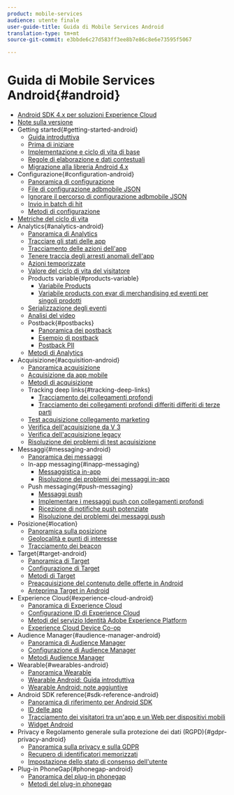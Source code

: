 ```yaml
---
product: mobile-services
audience: utente finale
user-guide-title: Guida di Mobile Services Android
translation-type: tm+mt
source-git-commit: e3bbde6c27d583ff3ee8b7e86c8e6e73595f5067

---
```



# Guida di Mobile Services Android{#android}

+ [Android SDK 4.x per soluzioni Experience Cloud](overview.md)
+ [Note sulla versione](rel-notes.md)
+ Getting started{#getting-started-android}
   + [Guida introduttiva](getting-started/getting-started.md)
   + [Prima di iniziare](getting-started/requirements.md)
   + [Implementazione e ciclo di vita di base](getting-started/dev-qs.md)
   + [Regole di elaborazione e dati contestuali](getting-started/proc-rules.md)
   + [Migrazione alla libreria Android 4.x](getting-started/migration-v3.md)
+ Configurazione{#configuration-android}
   + [Panoramica di configurazione](configuration/configuration.md)
   + [File di configurazione adbmobile JSON](configuration/json-config/json-config.md)
   + [Ignorare il percorso di configurazione adbmobile JSON](configuration/json-config/json-config-remote.md)
   + [Invio in batch di hit](configuration/hit-batching.md)
   + [Metodi di configurazione](configuration/methods.md)
+ [Metriche del ciclo di vita](metrics.md)
+ Analytics{#analytics-android}
   + [Panoramica di Analytics](analytics-main/analytics-main.md)
   + [Tracciare gli stati delle app](analytics-main/states.md)
   + [Tracciamento delle azioni dell'app](analytics-main/actions.md)
   + [Tenere traccia degli arresti anomali dell'app](analytics-main/crashes.md)
   + [Azioni temporizzate](analytics-main/timed-actions.md)
   + [Valore del ciclo di vita del visitatore](analytics-main/lifetime-value.md)
   + Products variable{#products-variable}
      + [Variabile Products](analytics-main/products/products.md)
      + [Variabile products con evar di merchandising ed eventi per singoli prodotti](analytics-main/products/products-variable-evars-events.md)
   + [Serializzazione degli eventi](analytics-main/event-serialization.md)
   + [Analisi del video](analytics-main/video-qs.md)
   + Postback{#postbacks}
      + [Panoramica dei postback](analytics-main/postbacks/postbacks.md)
      + [Esempio di postback](analytics-main/postbacks/postback-example.md)
      + [Postback PII](analytics-main/postbacks/c-pii-postbacks.md)
   + [Metodi di Analytics](analytics-main/analytics-methods.md)
+ Acquisizione{#acquisition-android}
   + [Panoramica acquisizione](acquisition-main/acquisition-main-android.md)
   + [Acquisizione da app mobile](acquisition-main/acquisition.md)
   + [Metodi di acquisizione](acquisition-main/acquisition-methods.md)
   + Tracking deep links{#tracking-deep-links}
      + [Tracciamento dei collegamenti profondi](acquisition-main/tracking-deep-links/tracking-deep-links.md)
      + [Tracciamento dei collegamenti profondi differiti differiti di terze parti](acquisition-main/tracking-deep-links/c-tracking-3rd-party-deferred-deep-links.md)
   + [Test acquisizione collegamento marketing](acquisition-main/t-testing-marketing-link-acquisition.md)
   + [Verifica dell'acquisizione da V 3](acquisition-main/t-testing-version-3-acquisition.md)
   + [Verifica dell'acquisizione legacy](acquisition-main/t-testing-acquisition.md)
   + [Risoluzione dei problemi di test acquisizione](acquisition-main/troubleshoot-acquisition-testing.md)
+ Messaggi{#messaging-android}
   + [Panoramica dei messaggi](messaging-main/messaging-main-android.md)
   + In-app messaging{#inapp-messaging}
      + [Messaggistica in-app](messaging-main/messaging/messaging.md)
      + [Risoluzione dei problemi dei messaggi in-app](messaging-main/messaging/in-apps-ts.md)
   + Push messaging{#push-messaging}
      + [Messaggi push](messaging-main/push-messaging/push-messaging.md)
      + [Implementare i messaggi push con collegamenti profondi](messaging-main/push-messaging/t-mob-impl-push-deeplinking-android-4x.md)
      + [Ricezione di notifiche push potenziate](messaging-main/push-messaging/c-set-up-rich-push-notif-android.md)
      + [Risoluzione dei problemi dei messaggi push](messaging-main/push-messaging/c-troubleshooting-push-messaging.md)
+ Posizione{#location}
   + [Panoramica sulla posizione](location/location.md)
   + [Geolocalità e punti di interesse](location/geo-poi.md)
   + [Tracciamento dei beacon](location/beacon.md)
+ Target{#target-android}
   + [Panoramica di Target](target-main/target-main.md)
   + [Configurazione di Target](target-main/target.md)
   + [Metodi di Target](target-main/c-target-methods.md)
   + [Preacquisizione del contenuto delle offerte in Android](target-main/c-mob-target-prefetch-android.md)
   + [Anteprima Target in Android](target-main/c-mob-target-preview-android.md)
+ Experience Cloud{#experience-cloud-android}
   + [Panoramica di Experience Cloud](c-marketing-cloud/c-marketing-cloud.md)
   + [Configurazione ID di Experience Cloud](c-marketing-cloud/mcvid.md)
   + [Metodi del servizio Identità Adobe Experience Platform](c-marketing-cloud/mc-methods.md)
   + [Experience Cloud Device Co-op](c-marketing-cloud/t-mob-mc-device-coop-android-.md)
+ Audience Manager{#audience-manager-android}
   + [Panoramica di Audience Manager](audience-manager/audience-manager.md)
   + [Configurazione di Audience Manager](audience-manager/audiencemgmt.md)
   + [Metodi Audience Manager](audience-manager/c-audience-manager-methods.md)
+ Wearable{#wearables-android}
   + [Panoramica Wearable](wearables/wearables.md)
   + [Wearable Android: Guida introduttiva](wearables/android-wearable.md)
   + [Wearable Android: note aggiuntive](wearables/c-android-wearables--additional-notes.md)
+ Android SDK reference{#sdk-reference-android}
   + [Panoramica di riferimento per Android SDK](/help/android/reference/reference.md)
   + [ID delle app](/help/android/reference/app-ids.md)
   + [Tracciamento dei visitatori tra un'app e un Web per dispositivi mobili](/help/android/reference/hybrid-app.md)
   + [Widget Android](/help/android/reference/widgets.md)
+ Privacy e Regolamento generale sulla protezione dei dati (RGPD){#gdpr-privacy-android}
   + [Panoramica sulla privacy e sulla GDPR](c-mob-privacy-gdpr-android/c-mob-privacy-gdpr-android.md)
   + [Recupero di identificatori memorizzati](c-mob-privacy-gdpr-android/c-mob-gdpr-ret-stored-ids-android.md)
   + [Impostazione dello stato di consenso dell'utente](c-mob-privacy-gdpr-android/privacy.md)
+ Plug-in PhoneGap{#phonegap-android}
   + [Panoramica del plug-in phonegap](phonegap/phonegap.md)
   + [Metodi del plug-in phonegap](phonegap/phonegap-methods.md)
